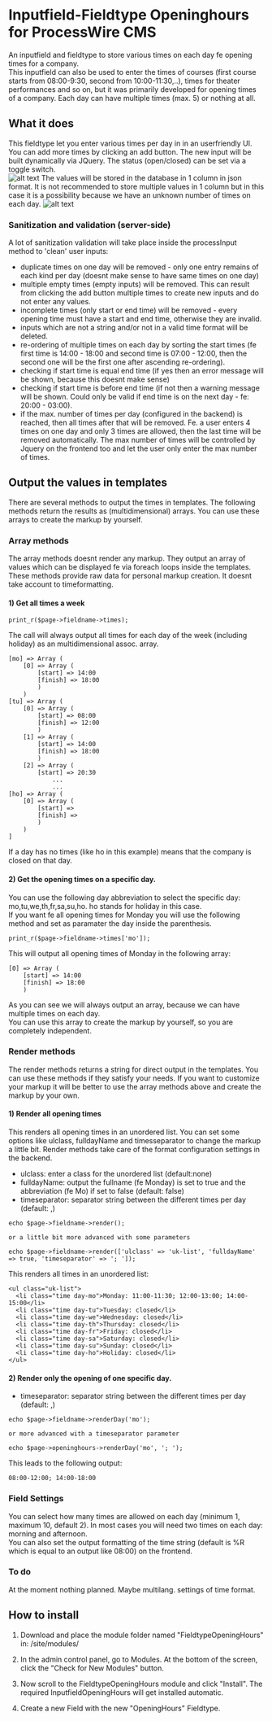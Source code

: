 # Inputfield-Fieldtype Openinghours for ProcessWire CMS
An inputfield and fieldtype to store various times on each day fe opening times for a company.<br />
This inputfield can also be used to enter the times of courses (first course starts from 08:00-9:30, second from 10:00-11:30,..), times for theater performances and so on, but it was primarily developed for opening times of a company.
Each day can have multiple times (max. 5) or nothing at all.<br />

## What it does

This fieldtype let you enter various times per day in in an userfriendly UI. You can add more times by clicking an add button. The new input will be built dynamically via JQuery. The status (open/closed) can be set via a toggle switch.<br />
![alt text](https://github.com/juergenweb/Processwire-Simple-Address-Inputfield-Fieldtype/blob/master/OpeningHours.jpg?raw=true)
The values will be stored in the database in 1 column in json format. It is not recommended to store multiple values in 1 column but in this case it is a possibility because we have an unknown number of times on each day.
![alt text](https://github.com/juergenweb/Processwire-Simple-Address-Inputfield-Fieldtype/blob/master/OpeningHoursDatabase.jpg?raw=true)

### Sanitization and validation (server-side)

A lot of sanitization validation will take place inside the processInput method to 'clean' user inputs:

- duplicate times on one day will be removed - only one entry remains of each kind per day (doesnt make sense to have same times on one day)
- multiple empty times (empty inputs) will be removed. This can result from clicking the add button multiple times to create new inputs and do not enter any values.
- incomplete times (only start or end time) will be removed - every opening time must have a start and end time, otherwise they are invalid.
- inputs which are not a string and/or not in a valid time format will be deleted.
- re-ordering of multiple times on each day by sorting the start times (fe first time is 14:00 - 18:00 and second time is 07:00 - 12:00, then the second one will be the first one after ascending re-ordering).
- checking if start time is equal end time (if yes then an error message will be shown, because this doesnt make sense)
- checking if start time is before end time (if not then a warning message will be shown. Could only be valid if end time is on the next day - fe: 20:00 - 03:00).
- if the max. number of times per day (configured in the backend) is reached, then all times after that will be removed. Fe. a user enters 4 times on one day and only 3 times are allowed, then the last time will be removed automatically. The max number of times will be controlled by Jquery on the frontend too and let the user only enter the max number of times.  

## Output the values in templates

There are several methods to output the times in templates.
The following methods return the results as (multidimensional) arrays. You can use these arrays to create the markup by yourself.

### Array methods
The array methods doesnt render any markup. They output an array of values which can be displayed fe via foreach loops inside the templates.
These methods provide raw data for personal markup creation. It doesnt take account to timeformatting.

#### 1) Get all times a week

```
print_r($page->fieldname->times);
```
The call will always output all times for each day of the week (including holiday) as an multidimensional assoc. array.
```
[mo] => Array (
    [0] => Array (
        [start] => 14:00
        [finish] => 18:00
        )
    )
[tu] => Array (
    [0] => Array (
        [start] => 08:00
        [finish] => 12:00
        )
    [1] => Array (
        [start] => 14:00
        [finish] => 18:00
        )
    [2] => Array (
        [start] => 20:30
            ...
            ...
[ho] => Array (
    [0] => Array (
        [start] =>
        [finish] =>
        )
    )
]
```

If a day has no times (like ho in this example) means that the company is closed on that day.

#### 2) Get the opening times on a specific day.<br />
You can use the following day abbreviation to select the specific day:<br />
mo,tu,we,th,fr,sa,su,ho. ho stands for holiday in this case.<br />
If you want fe all opening times for Monday you will use the following method and set as paramater the day inside the parenthesis.

```
print_r($page->fieldname->times['mo']);
```

This will output all opening times of Monday in the following array:

```
[0] => Array (
    [start] => 14:00
    [finish] => 18:00
    )
```

As you can see we will always output an array, because we can have multiple times on each day.<br />
You can use this array to create the markup by yourself, so you are completely independent.

### Render methods
The render methods returns a string for direct output in the templates. You can use these methods if they satisfy your needs. If you want to customize your markup it will be better to use the array methods above and create the markup by your own.

#### 1) Render all opening times

This renders all opening times in an unordered list. You can set some options like ulclass, fulldayName and timesseparator to change the markup a little bit.
Render methods take care of the format configuration settings in the backend.

* ulclass: enter a class for the unordered list (default:none)
* fulldayName: output the fullname (fe Monday) is set to true and the abbreviation (fe Mo) if set to false (default: false)
* timeseparator: separator string between the different times per day (default: ,)

```
echo $page->fieldname->render();

or a little bit more advanced with some parameters

echo $page->fieldname->render(['ulclass' => 'uk-list', 'fulldayName' => true, 'timeseparator' => '; ']);
```

This renders all times in an unordered list:

```
<ul class="uk-list">
  <li class="time day-mo">Monday: 11:00-11:30; 12:00-13:00; 14:00-15:00</li>
  <li class="time day-tu">Tuesday: closed</li>
  <li class="time day-we">Wednesday: closed</li>
  <li class="time day-th">Thursday: closed</li>
  <li class="time day-fr">Friday: closed</li>
  <li class="time day-sa">Saturday: closed</li>
  <li class="time day-su">Sunday: closed</li>
  <li class="time day-ho">Holiday: closed</li>
</ul>
```

#### 2) Render only the opening of one specific day.

* timeseparator: separator string between the different times per day (default: ,)

```
echo $page->fieldname->renderDay('mo');

or more advanced with a timeseparator parameter

echo $page->openinghours->renderDay('mo', '; ');
```
This leads to the following output:

```
08:00-12:00; 14:00-18:00
```

### Field Settings

You can select how many times are allowed on each day (minimum 1, maximum 10, default 2). In most cases you will need two times on each day: morning and afternoon.<br />
You can also set the output formatting of the time string (default is %R which is equal to an output like 08:00) on the frontend.


### To do

At the moment nothing planned. Maybe multilang. settings of time format.

## How to install

1. Download and place the module folder named "FieldtypeOpeningHours" in:
/site/modules/

2. In the admin control panel, go to Modules. At the bottom of the
screen, click the "Check for New Modules" button.

3. Now scroll to the FieldtypeOpeningHours module and click "Install". The required InputfieldOpeningHours will get installed automatic.

4. Create a new Field with the new "OpeningHours" Fieldtype.
